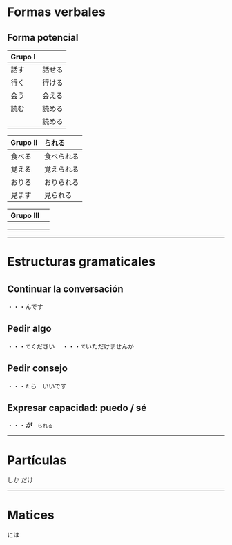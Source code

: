 Formas verbales
===============

Forma potencial
---------------

|Grupo I 	| <e>       	|
|:----------|:--------------|
| 話す  		| 話せる  		|
| 行く  		| 行ける  		|
| 会う  		| 会える  		|
| 読む  		| 読める  		|
|   		| 読める  		|

|Grupo II 	| られる			|
|:----------|:--------------|
| 食べる  	| 食べられる		|
| 覚える  	| 覚えられる  		|
| おりる  		| おりられる  		|
| 見ます  	| 見られる  		|

|Grupo III	|				|
|:----------|:--------------|
|   |   |
|   |   |
|   |   |


***

Estructuras gramaticales
========================

Continuar la conversación　
-------------------------
・・・んです

Pedir algo
----------
・・・```て```ください　
・・・```て```いただけませんか

Pedir consejo
-------------
・・・```た```ら　いいです

Expresar capacidad: puedo / sé
------------------------------
・・・___が___　```られる```

***

Partículas
==========
しか
だけ


***

Matices
=======
には